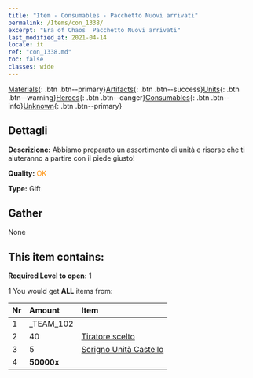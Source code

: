 ```yaml
---
title: "Item - Consumables - Pacchetto Nuovi arrivati"
permalink: /Items/con_1338/
excerpt: "Era of Chaos  Pacchetto Nuovi arrivati"
last_modified_at: 2021-04-14
locale: it
ref: "con_1338.md"
toc: false
classes: wide
---
```

 [Materials](/it/Items/){: .btn .btn--primary}[Artifacts](/it/Items/Artifacts/){: .btn .btn--success}[Units](/it/Items/Units/){: .btn .btn--warning}[Heroes](/it/Items/Heroes/){: .btn .btn--danger}[Consumables](/it/Items/Consumables/){: .btn .btn--info}[Unknown](/it/Items/Unknown/){: .btn .btn--primary}

## Dettagli
 **Descrizione:** Abbiamo preparato un assortimento di unità e risorse che ti aiuteranno a partire con il piede giusto!

 **Quality:** <span style="color: #FF8C00">OK</span>

 **Type:** Gift

## Gather

  None

## This item contains:

 **Required Level to open:** 1

 1 You would get **ALL** items  from:

  | Nr | Amount |     Item    |
  |:---|:-------|:------------|
  | 1 | _TEAM_102 | 
  | 2 | 40 | [Tiratore scelto](/it/Items/unt_191/) | 
  | 3 | 5 | [Scrigno Unità Castello](/it/Items/con_1269/) | 
  | 4 |  **50000x** | <i class="fas fa-coins"/> |  | 
